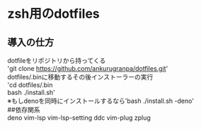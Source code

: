 # zsh用のdotfiles
## 導入の仕方  
dotfileをリポジトリから持ってくる  
'git clone https://github.com/ankurugranpa/dotfiles.git'  
dotfiles/.binに移動するその後インストーラーの実行  
'cd dotfiles/.bin  
bash ./install.sh'  
※もしdenoを同時にインストールするなら'bash ./install.sh -deno'  
##依存関系  
deno vim-lsp vim-lsp-setting ddc vim-plug zplug
